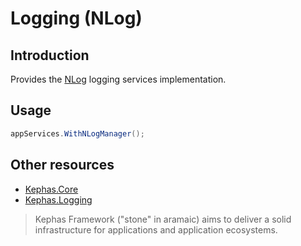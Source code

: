 ﻿# Logging (NLog)

## Introduction

Provides the [NLog](https://www.nuget.org/packages/NLog) logging services implementation.

## Usage

```csharp
appServices.WithNLogManager();
```

## Other resources

* [Kephas.Core](https://www.nuget.org/packages/Kephas.Core)
* [Kephas.Logging](https://www.nuget.org/packages/Kephas.Logging)

> Kephas Framework ("stone" in aramaic) aims to deliver a solid infrastructure for applications and application ecosystems.
